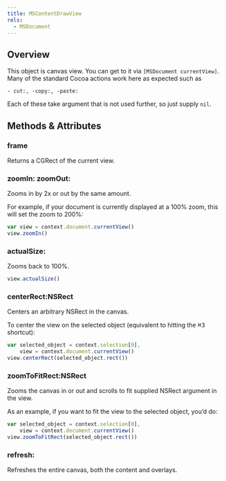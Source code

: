 ```yaml
---
title: MSContentDrawView
rels:
  - MSDocument
---
```


## Overview

This object is canvas view. You can get to it via `[MSDocument currentView]`.
Many of the standard Cocoa actions work here as expected such as

	- cut:, -copy:, -paste:

Each of these take argument that is not used further, so just supply `nil`.

## Methods & Attributes

### frame

Returns a CGRect of the current view.

### zoomIn: zoomOut:

Zooms in by 2x or out by the same amount.

For example, if your document is currently displayed at a 100% zoom, this will set the zoom to 200%:

```javascript
var view = context.document.currentView()
view.zoomIn()
```

### actualSize:

Zooms back to 100%.

```javascript
view.actualSize()
```

### centerRect:NSRect

Centers an arbitrary NSRect in the canvas.

To center the view on the selected object (equivalent to hitting the <kbd>⌘3</kbd> shortcut):

```javascript
var selected_object = context.selection[0],
    view = context.document.currentView()
view.centerRect(selected_object.rect())
```

### zoomToFitRect:NSRect

Zooms the canvas in or out and scrolls to fit supplied NSRect argument in the view.

As an example, if you want to fit the view to the selected object, you’d do:

```javascript
var selected_object = context.selection[0],
    view = context.document.currentView()
view.zoomToFitRect(selected_object.rect())
```

### refresh:

Refreshes the entire canvas, both the content and overlays.
